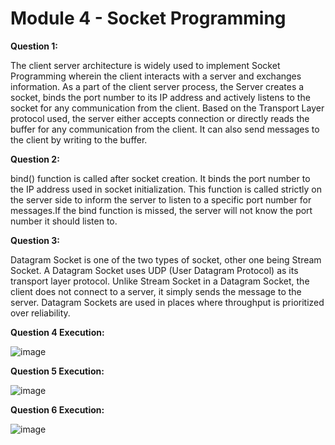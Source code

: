 # Module 4 - Socket Programming

**Question 1:**

The client server architecture is widely used to implement Socket Programming wherein the client interacts with a server and exchanges information. As a part of the client server process, the Server creates a socket, binds the port number to its IP address and actively listens to the socket for any communication from the client. Based on the Transport Layer protocol used, the server either accepts connection or directly reads the buffer for any communication from the client. It can also send messages to the client by writing to the buffer.

**Question 2:**

bind() function is called after socket creation. It binds the port number to the IP address used in socket initialization. This function is called strictly on the server side to inform the server to listen to a specific port number for messages.If the bind function is missed, the server will not know the port number it should listen to.

**Question 3:**

Datagram Socket is one of the two types of socket, other one being Stream Socket. A Datagram Socket uses UDP (User Datagram Protocol) as its transport layer protocol. Unlike Stream Socket in a Datagram Socket, the client does not connect to a server, it simply sends the message to the server. Datagram Sockets are used in places where throughput is prioritized over reliability. 

**Question 4 Execution:**

![image](https://github.com/user-attachments/assets/11d11f48-f69b-4a0f-b7fb-7b0821091df5)

**Question 5 Execution:**

![image](https://github.com/user-attachments/assets/cd8ea478-a3e6-40a1-9ace-c062b979b029)

**Question 6 Execution:**

![image](https://github.com/user-attachments/assets/73fe7034-3eec-4f7c-98bb-c05ca4cb47e4)
